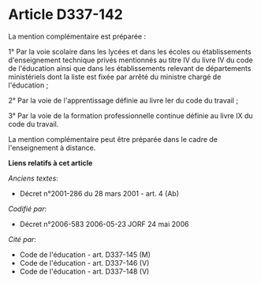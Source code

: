 # Article D337-142

La mention complémentaire est préparée :

1° Par la voie scolaire dans les lycées et dans les écoles ou établissements d'enseignement technique privés mentionnés au
titre IV du livre IV du code de l'éducation ainsi que dans les établissements relevant de départements ministériels dont la
liste est fixée par arrêté du ministre chargé de l'éducation ;

2° Par la voie de l'apprentissage définie au livre Ier du code du travail ;

3° Par la voie de la formation professionnelle continue définie au livre IX du code du travail.

La mention complémentaire peut être préparée dans le cadre de l'enseignement à distance.

**Liens relatifs à cet article**

_Anciens textes_:

  - Décret n°2001-286 du 28 mars 2001 - art. 4 (Ab)

_Codifié par_:

  - Décret n°2006-583 2006-05-23 JORF 24 mai 2006

_Cité par_:

  - Code de l'éducation - art. D337-145 (M)
  - Code de l'éducation - art. D337-146 (V)
  - Code de l'éducation - art. D337-148 (V)
